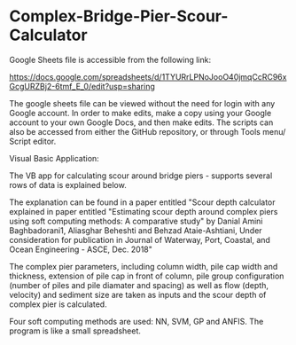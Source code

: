 # Complex-Bridge-Pier-Scour-Calculator

Google Sheets file is accessible from the following link:

https://docs.google.com/spreadsheets/d/1TYURrLPNoJooO40jmqCcRC96xGcgURZBj2-6tmf_E_0/edit?usp=sharing

The google sheets file can be viewed without the need for login with any Google account. In order to make edits, make a copy using your Google account to your own Google Docs, and then make edits. The scripts can also be accessed from either the GitHub repository, or through Tools menu/ Script editor. 

Visual Basic Application:

The VB app for calculating scour around bridge piers - supports several rows of data is explained below.

The explanation can be found in a paper entitled "Scour depth calculator explained in paper entitled "Estimating scour depth around complex piers using soft computing methods: A comparative study" by Danial Amini Baghbadorani1, Aliasghar Beheshti and Behzad Ataie-Ashtiani, Under consideration for publication in Journal of Waterway, Port, Coastal, and Ocean Engineering - ASCE, Dec. 2018"

The complex pier parameters, including column width, pile cap width and thickness, extension of pile cap in front of column, pile group configuration (number of piles and pile diamater and spacing) as well as flow (depth, velocity) and sediment size are taken as inputs and the scour depth of complex pier is calculated.

Four soft computing methods are used: NN, SVM, GP and ANFIS. The program is like a small spreadsheet.

